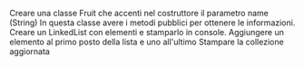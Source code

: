 Creare una classe Fruit che accenti nel costruttore il parametro name (String)
In questa classe avere i metodi pubblici per ottenere le informazioni.
Creare un LinkedList con elementi e stamparlo in console.
Aggiungere un elemento al primo posto della lista e uno all'ultimo
Stampare la collezione aggiornata